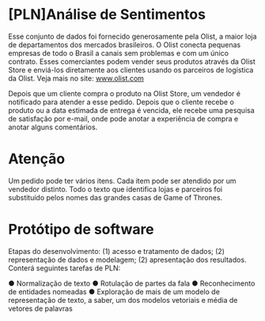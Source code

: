 # [PLN]Análise de Sentimentos
Esse conjunto de dados foi fornecido generosamente pela Olist, a maior loja de departamentos dos mercados brasileiros. O Olist conecta pequenas empresas de todo o Brasil a canais sem problemas e com um único contrato. Esses comerciantes podem vender seus produtos através da Olist Store e enviá-los diretamente aos clientes usando os parceiros de logística da Olist. Veja mais no site: www.olist.com

Depois que um cliente compra o produto na Olist Store, um vendedor é notificado para atender a esse pedido. Depois que o cliente recebe o produto ou a data estimada de entrega é vencida, ele recebe uma pesquisa de satisfação por e-mail, onde pode anotar a experiência de compra e anotar alguns comentários.

# Atenção
Um pedido pode ter vários itens.
Cada item pode ser atendido por um vendedor distinto.
Todo o texto que identifica lojas e parceiros foi substituído pelos nomes das grandes casas de Game of Thrones.

# Protótipo de software
Etapas do desenvolvimento: (1) acesso e tratamento de dados; (2) representação de dados e modelagem; (2) apresentação dos resultados. Conterá seguintes tarefas de PLN:

● Normalização de texto
● Rotulação de partes da fala
● Reconhecimento de entidades nomeadas
● Exploração de mais de um modelo de representação de texto, a saber, um dos modelos vetoriais e média de vetores de palavras
